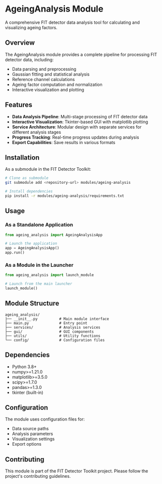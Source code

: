 # AgeingAnalysis Module

A comprehensive FIT detector data analysis tool for calculating and visualizing ageing factors.

## Overview

The AgeingAnalysis module provides a complete pipeline for processing FIT detector data, including:
- Data parsing and preprocessing
- Gaussian fitting and statistical analysis
- Reference channel calculations
- Ageing factor computation and normalization
- Interactive visualization and plotting

## Features

- **Data Analysis Pipeline**: Multi-stage processing of FIT detector data
- **Interactive Visualization**: Tkinter-based GUI with matplotlib plotting
- **Service Architecture**: Modular design with separate services for different analysis stages
- **Progress Tracking**: Real-time progress updates during analysis
- **Export Capabilities**: Save results in various formats

## Installation

As a submodule in the FIT Detector Toolkit:

```bash
# Clone as submodule
git submodule add <repository-url> modules/ageing-analysis

# Install dependencies
pip install -r modules/ageing-analysis/requirements.txt
```

## Usage

### As a Standalone Application

```python
from ageing_analysis import AgeingAnalysisApp

# Launch the application
app = AgeingAnalysisApp()
app.run()
```

### As a Module in the Launcher

```python
from ageing_analysis import launch_module

# Launch from the main launcher
launch_module()
```

## Module Structure

```
ageing_analysis/
├── __init__.py          # Main module interface
├── main.py              # Entry point
├── services/            # Analysis services
├── gui/                 # GUI components
├── utils/               # Utility functions
└── config/              # Configuration files
```

## Dependencies

- Python 3.8+
- numpy>=1.21.0
- matplotlib>=3.5.0
- scipy>=1.7.0
- pandas>=1.3.0
- tkinter (built-in)

## Configuration

The module uses configuration files for:
- Data source paths
- Analysis parameters
- Visualization settings
- Export options

## Contributing

This module is part of the FIT Detector Toolkit project. Please follow the project's contributing guidelines. 